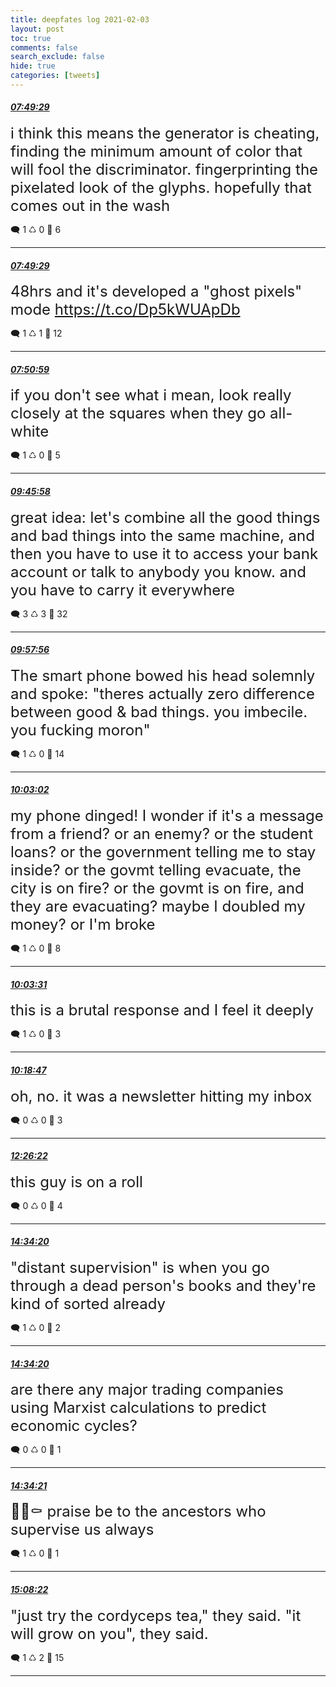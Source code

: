```yaml
---
title: deepfates log 2021-02-03
layout: post
toc: true
comments: false
search_exclude: false
hide: true
categories: [tweets]
---
```



#### <a href = "https://twitter.com/deepfates/status/1356978120188956672">*07:49:29*</a>

<font size="5">i think this means the generator is cheating, finding the minimum amount of color that will fool the discriminator. fingerprinting the pixelated look of the glyphs.   hopefully that comes out in the wash</font>



🗨️ 1 ♺ 0 🤍  6   

---
    
#### <a href = "https://twitter.com/deepfates/status/1356978118263717888">*07:49:29*</a>

<font size="5">48hrs and it's developed a "ghost pixels" mode  https://t.co/Dp5kWUApDb</font>



🗨️ 1 ♺ 1 🤍  12   

---
    
#### <a href = "https://twitter.com/deepfates/status/1356978496166313986">*07:50:59*</a>

<font size="5">if you don't see what i mean, look really closely at the squares when they go all-white</font>



🗨️ 1 ♺ 0 🤍  5   

---
    
#### <a href = "https://twitter.com/deepfates/status/1357007431146983427">*09:45:58*</a>

<font size="5">great idea: let's combine all the good things and bad things into the same machine, and then you have to use it to access your bank account or talk to anybody you know. and you have to carry it everywhere</font>



🗨️ 3 ♺ 3 🤍  32   

---
    
#### <a href = "https://twitter.com/deepfates/status/1357010444976676865">*09:57:56*</a>

<font size="5">The smart phone bowed his head solemnly and spoke:   "theres actually zero difference between good &amp; bad things. you imbecile. you fucking moron"</font>



🗨️ 1 ♺ 0 🤍  14   

---
    
#### <a href = "https://twitter.com/deepfates/status/1357011727246794757">*10:03:02*</a>

<font size="5">my phone dinged! I wonder if it's a message from a friend? or an enemy? or the student loans? or the government telling me to stay inside? or the govmt telling evacuate, the city is on fire? or the govmt is on fire, and they are evacuating? maybe I doubled my money? or I'm broke</font>



🗨️ 1 ♺ 0 🤍  8   

---
    
#### <a href = "https://twitter.com/deepfates/status/1357011848457977867">*10:03:31*</a>

<font size="5">this is a brutal response and I feel it deeply</font>



🗨️ 1 ♺ 0 🤍  3   

---
    
#### <a href = "https://twitter.com/deepfates/status/1357015690201374720">*10:18:47*</a>

<font size="5">oh, no. it was a newsletter hitting my inbox</font>



🗨️ 0 ♺ 0 🤍  3   

---
    
#### <a href = "https://twitter.com/deepfates/status/1357047797783035905">*12:26:22*</a>

<font size="5">this guy is on a roll</font>



🗨️ 0 ♺ 0 🤍  4   

---
    
#### <a href = "https://twitter.com/deepfates/status/1357080002915786753">*14:34:20*</a>

<font size="5">"distant supervision" is when you go through a dead person's books and they're kind of sorted already</font>



🗨️ 1 ♺ 0 🤍  2   

---
    
#### <a href = "https://twitter.com/deepfates/status/1357080002878050304">*14:34:20*</a>

<font size="5">are there any major trading companies using Marxist calculations to predict economic cycles?</font>



🗨️ 0 ♺ 0 🤍  1   

---
    
#### <a href = "https://twitter.com/deepfates/status/1357080006313172993">*14:34:21*</a>

<font size="5">🥀💀⚰️   praise be to the ancestors who supervise us always</font>



🗨️ 1 ♺ 0 🤍  1   

---
    
#### <a href = "https://twitter.com/deepfates/status/1357088567105753088">*15:08:22*</a>

<font size="5">"just try the cordyceps tea," they said.   "it will grow on you", they said.</font>



🗨️ 1 ♺ 2 🤍  15   

---
    
            

